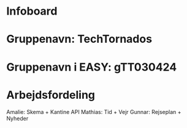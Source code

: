 # Infoboard
# Gruppenavn: TechTornados
# Gruppenavn i EASY: gTT030424

# Arbejdsfordeling
   Amalie: Skema + Kantine API
   Mathias: Tid + Vejr
   Gunnar: Rejseplan + Nyheder
